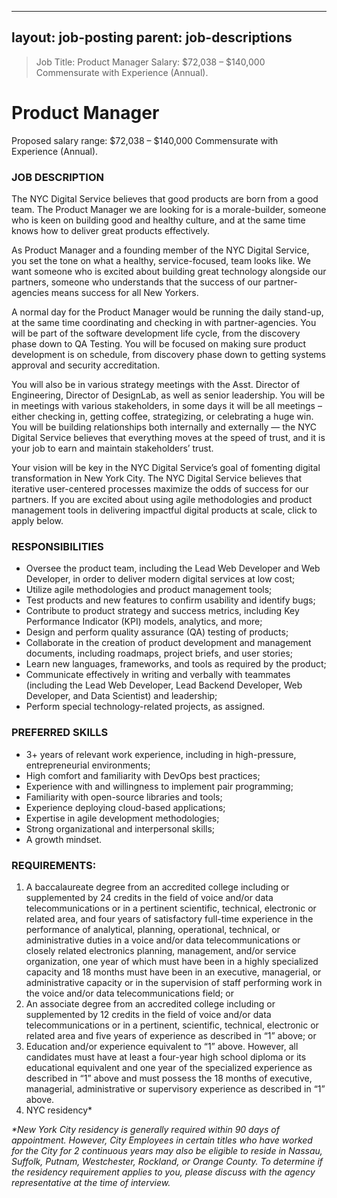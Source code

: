 
---
layout: job-posting
parent: job-descriptions
---

> Job Title: Product Manager
> Salary: $72,038 – $140,000 Commensurate with Experience (Annual).



# Product Manager
Proposed salary range: $72,038 – $140,000 Commensurate with Experience (Annual).

### JOB DESCRIPTION
The NYC Digital Service believes that good products are born from a good team. The Product Manager we are looking for is a morale-builder, someone who is keen on building good and healthy culture, and at the same time knows how to deliver great products effectively.

As Product Manager and a founding member of the NYC Digital Service, you set the tone on what a healthy, service-focused, team looks like. We want someone who is excited about building great technology alongside our partners, someone who understands that the success of our partner-agencies means success for all New Yorkers.

A normal day for the Product Manager would be running the daily stand-up, at the same time coordinating and checking in with partner-agencies. You will be part of the software development life cycle, from the discovery phase down to QA Testing. You will be focused on making sure product development is on schedule, from discovery phase down to getting systems approval and security accreditation.

You will also be in various strategy meetings with the Asst. Director of Engineering, Director of DesignLab, as well as senior leadership. You will be in meetings with various stakeholders, in some days it will be all meetings – either checking in, getting coffee, strategizing, or celebrating a huge win. You will be building relationships both internally and externally — the NYC Digital Service believes that everything moves at the speed of trust, and it is your job to earn and maintain stakeholders’ trust.

Your vision will be key in the NYC Digital Service’s goal of fomenting digital transformation in New York City. The NYC Digital Service believes that iterative user-centered processes maximize the odds of success for our partners. If you are excited about using agile methodologies and product management tools in delivering impactful digital products at scale, click to apply below.

### RESPONSIBILITIES
-   Oversee the product team, including the Lead Web Developer and Web Developer, in order to deliver modern digital services at low cost;    
-   Utilize agile methodologies and product management tools;    
-   Test products and new features to confirm usability and identify bugs;    
-   Contribute to product strategy and success metrics, including Key Performance Indicator (KPI) models, analytics, and more;    
-   Design and perform quality assurance (QA) testing of products;    
-   Collaborate in the creation of product development and management documents, including roadmaps, project briefs, and user stories;    
-   Learn new languages, frameworks, and tools as required by the product;    
-   Communicate effectively in writing and verbally with teammates (including the Lead Web Developer, Lead Backend Developer, Web Developer, and Data Scientist) and leadership;    
-   Perform special technology-related projects, as assigned.
    
### PREFERRED SKILLS
-   3+ years of relevant work experience, including in high-pressure, entrepreneurial environments;    
-   High comfort and familiarity with DevOps best practices;    
-   Experience with and willingness to implement pair programming;    
-   Familiarity with open-source libraries and tools;    
-   Experience deploying cloud-based applications;    
-   Expertise in agile development methodologies;    
-   Strong organizational and interpersonal skills;    
-   A growth mindset.    

### REQUIREMENTS:
1.  A baccalaureate degree from an accredited college including or supplemented by 24 credits in the field of voice and/or data telecommunications or in a pertinent scientific, technical, electronic or related area, and four years of satisfactory full-time experience in the performance of analytical, planning, operational, technical, or administrative duties in a voice and/or data telecommunications or closely related electronics planning, management, and/or service organization, one year of which must have been in a highly specialized capacity and 18 months must have been in an executive, managerial, or administrative capacity or in the supervision of staff performing work in the voice and/or data telecommunications field; or    
2.  An associate degree from an accredited college including or supplemented by 12 credits in the field of voice and/or data telecommunications or in a pertinent, scientific, technical, electronic or related area and five years of experience as described in “1” above; or    
3.  Education and/or experience equivalent to “1” above. However, all candidates must have at least a four-year high school diploma or its educational equivalent and one year of the specialized experience as described in “1” above and must possess the 18 months of executive, managerial, administrative or supervisory experience as described in “1” above.    
4.  NYC residency*
    
<I>*New York City residency is generally required within 90 days of appointment. However, City Employees in certain titles who have worked for the City for 2 continuous years may also be eligible to reside in Nassau, Suffolk, Putnam, Westchester, Rockland, or Orange County. To determine if the residency requirement applies to you, please discuss with the agency representative at the time of interview.
